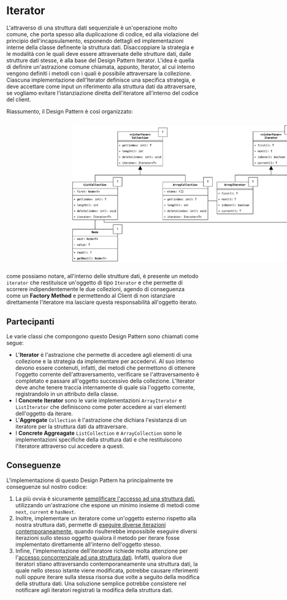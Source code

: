 # Iterator
L'attraverso di una struttura dati sequenziale è un'operazione molto comune, che porta spesso alla duplicazione di 
codice, ed alla violazione del principio dell'incapsulamento, esponendo dettagli ed implementazioni interne della 
classe definente la struttura dati. Disaccoppiare la strategia e le modalità con le quali deve essere attraversate 
delle strutture dati, dalle strutture dati stesse, è alla base del Design Pattern Iterator. L'idea è quella di 
definire un'astrazione comune chiamata, appunto, Iterator, al cui interno vengono definiti i metodi con i quali è 
possibile attraversare la collezione. Ciascuna implementazione dell'Iterator definisce una specifica strategia, e 
deve accettare come input un riferimento alla struttura dati da attraversare, se vogliamo evitare l'istanziazione 
diretta dell'iteratore all'interno del codice del client.

Riassumento, il Design Pattern è così organizzato:

<div style="display: flex; justify-content: center; width: 100vw; padding: 1em 2em">
    <img src="../../Assets/Images/Comportamentali/Iterator.png" alt="Iterator Design Pattern" style="width: 70%"/>
</div>

come possiamo notare, all'interno delle strutture dati, è presente un metodo `iterator` che restituisce un'oggetto 
di tipo `Iterator` e che permette di scorrere indipendentemente le due collezioni, agendo di conseguenza come un 
__Factory Method__ e permettendo al Client di non istanziare direttamente l'iteratore ma lasciare questa 
responsabilità all'oggetto iterato. 

## Partecipanti
Le varie classi che compongono questo Design Pattern sono chiamati come segue:

* L'__Iterator__ è l'astrazione che permette di accedere agli elementi di una collezione e la strategia da 
  implementare per accedervi. Al suo interno devono essere contenuti, infatti, dei metodi che permettono di ottenere 
  l'oggetto corrente dell'attraversamento, verificare se l'attraversamento è completato e passare all'oggetto 
  successivo della collezione. L'Iterator deve anche tenere traccia internamente di quale sia l'oggetto corrente, 
  registrandolo in un attributo della classe.
* I __Concrete Iterator__ sono le varie implementazioni `ArrayIterator` e `ListIterator` che definiscono come poter 
  accedere ai vari elementi dell'oggetto da iterare.
* L'__Aggregate__ `Collection` è l'astrazione che dichiara l'esistanza di un iteratore per la struttura dati da 
  attraversare.
* I __Concrete Aggreagate__ `ListCollection` e `ArrayCollection` sono le implementazioni specifiche della struttura 
  dati e che restituiscono l'iteratore attraverso cui accedere a questi.

## Conseguenze
L'implementazione di questo Design Pattern ha principalmente tre conseguenze sul nostro codice:

1. La più ovvia è sicuramente <u>semplificare l'accesso ad una struttura dati</u>, utilizzando un'astrazione che 
   espone un minimo insieme di metodi come `next`, `current` e `hasNext`.
2. Inoltre, implementare un iteratore come un'oggetto esterno rispetto alla nostra struttura dati, permette di 
   <u>eseguire diverse iterazioni contemporaneamente</u>, quando risulterebbe impossibile eseguire diversi 
   iterazioni sullo stesso oggetto qualora il metodo per iterare fosse implementato direttamente all'interno 
   dell'oggetto stesso.
3. Infine, l'implementazione dell'iteratore richiede molta attenzione per l'<u>accesso concorrenziale ad una 
   struttura dati</u>. Infatti, qualora due iteratori stiano attraversando contemporaneamente una struttura dati, la 
   quale nello stesso istante viene modificata, potrebbe causare riferimenti nulli oppure iterare sulla stessa 
   risorsa due volte a seguito della modifica della struttura dati. Una soluzione semplice potrebbe consistere nel 
   notificare agli iteratori registrati la modifica della struttura dati.

